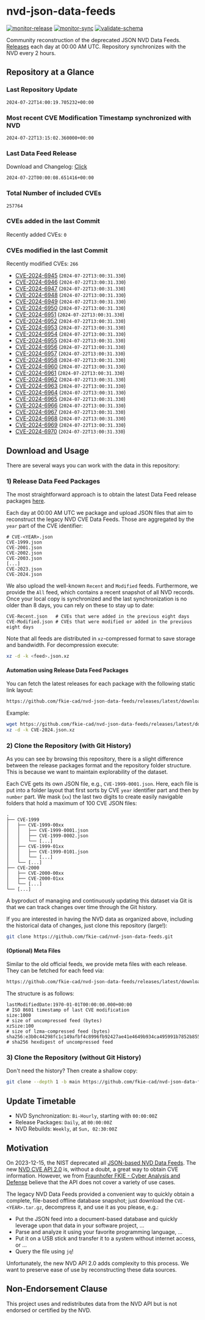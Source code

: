 # nvd-json-data-feeds

[![monitor-release](https://github.com/fkie-cad/nvd-json-data-feeds/actions/workflows/monitor_release.yml/badge.svg)](https://github.com/fkie-cad/nvd-json-data-feeds/actions/workflows/monitor_release.yml)
[![monitor-sync](https://github.com/fkie-cad/nvd-json-data-feeds/actions/workflows/monitor_sync.yml/badge.svg)](https://github.com/fkie-cad/nvd-json-data-feeds/actions/workflows/monitor_sync.yml)
[![validate-schema](https://github.com/fkie-cad/nvd-json-data-feeds/actions/workflows/validate_schema.yml/badge.svg)](https://github.com/fkie-cad/nvd-json-data-feeds/actions/workflows/validate_schema.yml)

Community reconstruction of the deprecated JSON NVD Data Feeds.
[Releases](https://github.com/fkie-cad/nvd-json-data-feeds/releases/latest) each day at 00:00 AM UTC.
Repository synchronizes with the NVD every 2 hours.

## Repository at a Glance

### Last Repository Update

```plain
2024-07-22T14:00:19.705232+00:00
```

### Most recent CVE Modification Timestamp synchronized with NVD

```plain
2024-07-22T13:15:02.360000+00:00
```

### Last Data Feed Release

Download and Changelog: [Click](https://github.com/fkie-cad/nvd-json-data-feeds/releases/latest)

```plain
2024-07-22T00:00:08.651416+00:00
```

### Total Number of included CVEs

```plain
257764
```

### CVEs added in the last Commit

Recently added CVEs: `0`



### CVEs modified in the last Commit

Recently modified CVEs: `266`

- [CVE-2024-6945](CVE-2024/CVE-2024-69xx/CVE-2024-6945.json) (`2024-07-22T13:00:31.330`)
- [CVE-2024-6946](CVE-2024/CVE-2024-69xx/CVE-2024-6946.json) (`2024-07-22T13:00:31.330`)
- [CVE-2024-6947](CVE-2024/CVE-2024-69xx/CVE-2024-6947.json) (`2024-07-22T13:00:31.330`)
- [CVE-2024-6948](CVE-2024/CVE-2024-69xx/CVE-2024-6948.json) (`2024-07-22T13:00:31.330`)
- [CVE-2024-6949](CVE-2024/CVE-2024-69xx/CVE-2024-6949.json) (`2024-07-22T13:00:31.330`)
- [CVE-2024-6950](CVE-2024/CVE-2024-69xx/CVE-2024-6950.json) (`2024-07-22T13:00:31.330`)
- [CVE-2024-6951](CVE-2024/CVE-2024-69xx/CVE-2024-6951.json) (`2024-07-22T13:00:31.330`)
- [CVE-2024-6952](CVE-2024/CVE-2024-69xx/CVE-2024-6952.json) (`2024-07-22T13:00:31.330`)
- [CVE-2024-6953](CVE-2024/CVE-2024-69xx/CVE-2024-6953.json) (`2024-07-22T13:00:31.330`)
- [CVE-2024-6954](CVE-2024/CVE-2024-69xx/CVE-2024-6954.json) (`2024-07-22T13:00:31.330`)
- [CVE-2024-6955](CVE-2024/CVE-2024-69xx/CVE-2024-6955.json) (`2024-07-22T13:00:31.330`)
- [CVE-2024-6956](CVE-2024/CVE-2024-69xx/CVE-2024-6956.json) (`2024-07-22T13:00:31.330`)
- [CVE-2024-6957](CVE-2024/CVE-2024-69xx/CVE-2024-6957.json) (`2024-07-22T13:00:31.330`)
- [CVE-2024-6958](CVE-2024/CVE-2024-69xx/CVE-2024-6958.json) (`2024-07-22T13:00:31.330`)
- [CVE-2024-6960](CVE-2024/CVE-2024-69xx/CVE-2024-6960.json) (`2024-07-22T13:00:31.330`)
- [CVE-2024-6961](CVE-2024/CVE-2024-69xx/CVE-2024-6961.json) (`2024-07-22T13:00:31.330`)
- [CVE-2024-6962](CVE-2024/CVE-2024-69xx/CVE-2024-6962.json) (`2024-07-22T13:00:31.330`)
- [CVE-2024-6963](CVE-2024/CVE-2024-69xx/CVE-2024-6963.json) (`2024-07-22T13:00:31.330`)
- [CVE-2024-6964](CVE-2024/CVE-2024-69xx/CVE-2024-6964.json) (`2024-07-22T13:00:31.330`)
- [CVE-2024-6965](CVE-2024/CVE-2024-69xx/CVE-2024-6965.json) (`2024-07-22T13:00:31.330`)
- [CVE-2024-6966](CVE-2024/CVE-2024-69xx/CVE-2024-6966.json) (`2024-07-22T13:00:31.330`)
- [CVE-2024-6967](CVE-2024/CVE-2024-69xx/CVE-2024-6967.json) (`2024-07-22T13:00:31.330`)
- [CVE-2024-6968](CVE-2024/CVE-2024-69xx/CVE-2024-6968.json) (`2024-07-22T13:00:31.330`)
- [CVE-2024-6969](CVE-2024/CVE-2024-69xx/CVE-2024-6969.json) (`2024-07-22T13:00:31.330`)
- [CVE-2024-6970](CVE-2024/CVE-2024-69xx/CVE-2024-6970.json) (`2024-07-22T13:00:31.330`)


## Download and Usage

There are several ways you can work with the data in this repository:

### 1) Release Data Feed Packages

The most straightforward approach is to obtain the latest Data Feed release packages [here](https://github.com/fkie-cad/nvd-json-data-feeds/releases/latest).

Each day at 00:00 AM UTC we package and upload JSON files that aim to reconstruct the legacy NVD CVE Data Feeds.
Those are aggregated by the `year` part of the CVE identifier:

```
# CVE-<YEAR>.json
CVE-1999.json
CVE-2001.json
CVE-2002.json
CVE-2003.json
[...]
CVE-2023.json
CVE-2024.json
```

We also upload the well-known `Recent` and `Modified` feeds.
Furthermore, we provide the `All` feed, which contains a recent snapshot of all NVD records.
Once your local copy is synchronized and the last synchronization is no older than 8 days, you can rely on these to stay up to date:

```plain
CVE-Recent.json   # CVEs that were added in the previous eight days
CVE-Modified.json # CVEs that were modified or added in the previous eight days
```

Note that all feeds are distributed in `xz`-compressed format to save storage and bandwidth.
For decompression execute:

```sh
xz -d -k <feed>.json.xz
```

#### Automation using Release Data Feed Packages

You can fetch the latest releases for each package with the following static link layout:

```sh
https://github.com/fkie-cad/nvd-json-data-feeds/releases/latest/download/CVE-<YEAR>.json.xz
```

Example:

```sh
wget https://github.com/fkie-cad/nvd-json-data-feeds/releases/latest/download/CVE-2024.json.xz
xz -d -k CVE-2024.json.xz
```

### 2) Clone the Repository (with Git History)

As you can see by browsing this repository, there is a slight difference between the release packages format and the repository folder structure.
This is because we want to maintain explorability of the dataset.

Each CVE gets its own JSON file, e.g., `CVE-1999-0001.json`.
Here, each file is put into a folder layout that first sorts by CVE `year` identifier part and then by `number` part.
We mask (`xx`) the last two digits to create easily navigable folders that hold a maximum of 100 CVE JSON files:

```plain
.
├── CVE-1999
│   ├── CVE-1999-00xx
│   │   ├── CVE-1999-0001.json
│   │   ├── CVE-1999-0002.json
│   │   └── [...]
│   ├── CVE-1999-01xx
│   │   ├── CVE-1999-0101.json
│   │   └── [...]
│   └── [...]
├── CVE-2000
│   ├── CVE-2000-00xx
│   ├── CVE-2000-01xx
│   └── [...]
└── [...]
```

A byproduct of managing and continuously updating this dataset via Git is that we can track changes over time through the Git history.

If you are interested in having the NVD data as organized above, including the historical data of changes, just clone this repository (large!):

```sh
git clone https://github.com/fkie-cad/nvd-json-data-feeds.git
```

#### (Optional) Meta Files

Similar to the old official feeds, we provide meta files with each release. They can be fetched for each feed via:

```sh
https://github.com/fkie-cad/nvd-json-data-feeds/releases/latest/download/CVE-<YEAR>.meta
```

The structure is as follows:

```plain
lastModifiedDate:1970-01-01T00:00:00.000+00:00                          # ISO 8601 timestamp of last CVE modification
size:1000                                                               # size of uncompressed feed (bytes)
xzSize:100                                                              # size of lzma-compressed feed (bytes)
sha256:e3b0c44298fc1c149afbf4c8996fb92427ae41e4649b934ca495991b7852b855 # sha256 hexdigest of uncompressed feed
```

### 3) Clone the Repository (without Git History)

Don't need the history? Then create a shallow copy:

```sh
git clone --depth 1 -b main https://github.com/fkie-cad/nvd-json-data-feeds.git
```


## Update Timetable

* NVD Synchronization: `Bi-Hourly`, starting with `00:00:00Z`
* Release Packages: `Daily`, at `00:00:00Z`
* NVD Rebuilds: `Weekly`, at `Sun, 02:30:00Z`


## Motivation

On 2023-12-15, the NIST deprecated all [JSON-based NVD Data Feeds](https://nvd.nist.gov/vuln/data-feeds#divRetirementBanner-1).
The new [NVD CVE API 2.0](https://nvd.nist.gov/developers/vulnerabilities) is, without a doubt, a great way to obtain CVE information.
However, we from [Fraunhofer FKIE - Cyber Analysis and Defense](https://www.fkie.fraunhofer.de/en/departments/cad.html) believe that the API does not cover a variety of use cases.

The legacy NVD Data Feeds provided a convenient way to quickly obtain a complete, file-based offline database snapshot; just download the `CVE-<YEAR>.tar.gz`, decompress it, and use it as you please, e.g.:

- Put the JSON feed into a document-based database and quickly leverage upon that data in your software project, ...
- Parse and analyze it using your favorite programming language, ...
- Put it on a USB stick and transfer it to a system without internet access, or ...
- Query the file using `jq`!

Unfortunately, the new NVD API 2.0 adds complexity to this process.
We want to preserve ease of use by reconstructing these data sources.

## Non-Endorsement Clause

This project uses and redistributes data from the NVD API but is not endorsed or certified by the NVD.